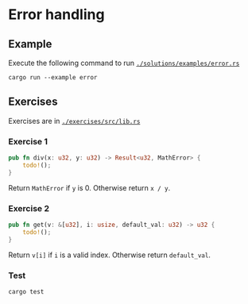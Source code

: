 # Error handling

## Example

Execute the following command to run [`./solutions/examples/error.rs`](https://github.com/Cyfrin/rust-crash-course/blob/main/topics/error/solutions/examples/error.rs)

```shell
cargo run --example error
```

## Exercises

Exercises are in [`./exercises/src/lib.rs`](https://github.com/Cyfrin/rust-crash-course/blob/main/topics/error/exercises/src/lib.rs)

### Exercise 1

```rust
pub fn div(x: u32, y: u32) -> Result<u32, MathError> {
    todo!();
}
```

Return `MathError` if `y` is 0. Otherwise return `x / y`.

### Exercise 2

```rust
pub fn get(v: &[u32], i: usize, default_val: u32) -> u32 {
    todo!();
}
```

Return `v[i]` if `i` is a valid index. Otherwise return `default_val`.

### Test

```shell
cargo test
```
